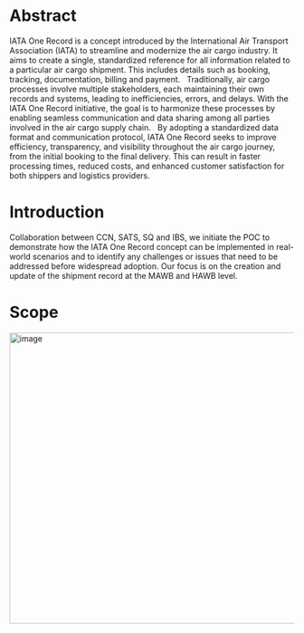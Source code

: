 # Abstract

IATA One Record is a concept introduced by the International Air Transport Association (IATA) to streamline and modernize the air cargo industry. It aims to create a single, standardized reference for all information related to a particular air cargo shipment. This includes details such as booking, tracking, documentation, billing and payment.
 
Traditionally, air cargo processes involve multiple stakeholders, each maintaining their own records and systems, leading to inefficiencies, errors, and delays. With the IATA One Record initiative, the goal is to harmonize these processes by enabling seamless communication and data sharing among all parties involved in the air cargo supply chain.
 
By adopting a standardized data format and communication protocol, IATA One Record seeks to improve efficiency, transparency, and visibility throughout the air cargo journey, from the initial booking to the final delivery. This can result in faster processing times, reduced costs, and enhanced customer satisfaction for both shippers and logistics providers.

# Introduction

Collaboration between CCN, SATS, SQ and IBS, we initiate the POC to demonstrate how the IATA One Record concept can be implemented in real-world scenarios and to identify any challenges or issues that need to be addressed before widespread adoption. Our focus is on the creation and update of the shipment record at the MAWB and HAWB level.

# Scope

<img width="514" alt="image" src="https://github.com/sia-icargo/1R-iCargo/assets/147691326/d56ee789-8407-4cf0-830e-311e38af5c21">
